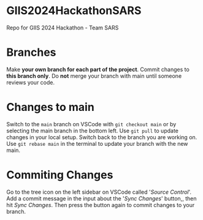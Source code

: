 # GIIS2024HackathonSARS
Repo for GIIS 2024 Hackathon - Team SARS


# Branches
Make **your own branch for each part of the project**. Commit changes to **this branch only**. Do **not** merge your branch with main until someone reviews your code.

# Changes to main
Switch to the `main` branch on VSCode with `git checkout main` or by selecting the main branch in the bottom left. Use `git pull` to update changes in your local setup. Switch back to the branch you are working on. Use `git rebase main` in the terminal to update your branch with the new main.

# Commiting Changes
Go to the tree icon on the left sidebar on VSCode called '_Source Control_'. Add a commit message in the input about the '_Sync Changes_' button,, then hit _Sync Changes_. Then press the button again to commit changes to your branch.
